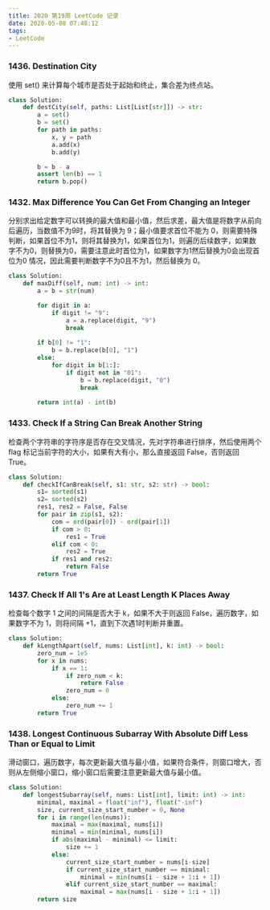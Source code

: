 ```yaml
---
title: 2020 第19周 LeetCode 记录
date: 2020-05-08 07:48:12
tags:
- LeetCode
---
```


### 1436. Destination City

使用 set() 来计算每个城市是否处于起始和终止，集合差为终点站。

```python
class Solution:
    def destCity(self, paths: List[List[str]]) -> str:
        a = set()
        b = set()
        for path in paths:
            x, y = path
            a.add(x)
            b.add(y)

        b = b - a
        assert len(b) == 1
        return b.pop()
```

### 1432. Max Difference You Can Get From Changing an Integer

分别求出给定数字可以转换的最大值和最小值，然后求差，最大值是将数字从前向后遍历，当数值不为9时，将其替换为 9；最小值要求首位不能为 0，则需要特殊判断，如果首位不为1，则将其替换为1，如果首位为1，则遍历后续数字，如果数字不为0，则替换为0，需要注意此时首位为1，如果数字为1然后替换为0会出现首位为0 情况，因此需要判断数字不为0且不为1，然后替换为 0。

```python
class Solution:
    def maxDiff(self, num: int) -> int:
        a = b = str(num)

        for digit in a:
            if digit != "9":
                a = a.replace(digit, "9")
                break
        
        if b[0] != "1":
            b = b.replace(b[0], "1")
        else:
            for digit in b[1:]:
                if digit not in "01":
                    b = b.replace(digit, "0")
                    break
        
        return int(a) - int(b)
```


### 1433. Check If a String Can Break Another String

检查两个字符串的字符序是否存在交叉情况，先对字符串进行排序，然后使用两个 flag 标记当前字符的大小，如果有大有小，那么直接返回 False，否则返回 True。

```python
class Solution:
    def checkIfCanBreak(self, s1: str, s2: str) -> bool:
        s1= sorted(s1)
        s2= sorted(s2)
        res1, res2 = False, False
        for pair in zip(s1, s2):
            com = ord(pair[0]) - ord(pair[1])
            if com > 0:
                res1 = True
            elif com < 0:
                res2 = True
            if res1 and res2:
                return False
        return True
```


### 1437. Check If All 1's Are at Least Length K Places Away

检查每个数字 1 之间的间隔是否大于 k，如果不大于则返回 False，遍历数字，如果数字不为 1，则将间隔 +1，直到下次遇1时判断并重置。

```python
class Solution:
    def kLengthApart(self, nums: List[int], k: int) -> bool:
        zero_num = 1e5
        for x in nums:
            if x == 1:
                if zero_num < k:
                    return False
                zero_num = 0
            else:
                zero_num += 1
        return True
```

### 1438. Longest Continuous Subarray With Absolute Diff Less Than or Equal to Limit

滑动窗口，遍历数字，每次更新最大值与最小值，如果符合条件，则窗口增大，否则从左侧缩小窗口，缩小窗口后需要注意更新最大值与最小值。


```python
class Solution:
    def longestSubarray(self, nums: List[int], limit: int) -> int:
        minimal, maximal = float("inf"), float("-inf")
        size, current_size_start_number = 0, None
        for i in range(len(nums)):
            maximal = max(maximal, nums[i])
            minimal = min(minimal, nums[i])
            if abs(maximal - minimal) <= limit:
                size += 1
            else:
                current_size_start_number = nums[i-size]
                if current_size_start_number == minimal:
                    minimal = min(nums[i - size + 1:i + 1])
                elif current_size_start_number == maximal:
                    maximal = max(nums[i - size + 1:i + 1])
        return size 
```